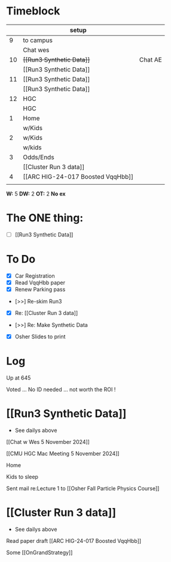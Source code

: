 # Timeblock

|     | setup                             |         |
| --- | --------------------------------- | ------- |
| 9   | to campus                         |         |
|     | Chat wes                          |         |
| 10  | ~~[[Run3 Synthetic Data]]~~       | Chat AE |
|     | [[Run3 Synthetic Data]]           |         |
| 11  | [[Run3 Synthetic Data]]           |         |
|     | [[Run3 Synthetic Data]]           |         |
| 12  | HGC                               |         |
|     | HGC                               |         |
| 1   | Home                              |         |
|     | w/Kids                            |         |
| 2   | w/Kids                            |         |
|     | w/kids                            |         |
| 3   | Odds/Ends                         |         |
|     | [[Cluster Run 3 data]]            |         |
| 4   | [[ARC HIG-24-017 Boosted VqqHbb]] |         |
|     |                                   |         |

**W:** 5 
**DW:** 2
**OT:** 2
**No ex**

# The ONE thing: 
- [ ] [[Run3 Synthetic Data]]


# To Do
- [x] Car Registration
- [x] Read  VqqHbb paper
- [x] Renew Parking pass
- [>>] Re-skim Run3
- [x]  Re: [[Cluster Run 3 data]]
- [>>] Re: Make Synthetic Data
- [x] Osher Slides to print


# Log

Up at 645

Voted ... No ID needed ... not worth the ROI !

# [[Run3 Synthetic Data]]
- See dailys above

[[Chat w Wes 5 November 2024]]

[[CMU HGC Mac Meeting 5 November 2024]]

Home 

Kids to sleep

Sent mail re:Lecture 1 to [[Osher Fall Particle Physics Course]]


# [[Cluster Run 3 data]]
- See dailys above

Read paper draft [[ARC HIG-24-017 Boosted VqqHbb]]


Some [[OnGrandStrategy]]

